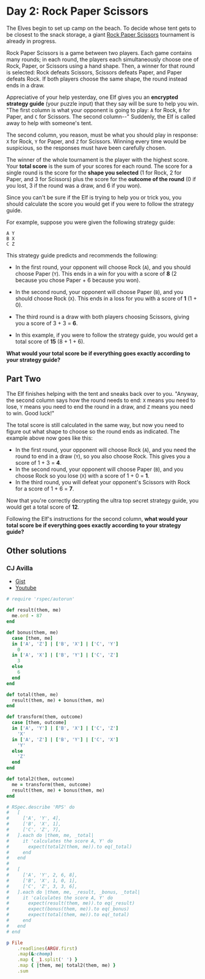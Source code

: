 # Day 2: Rock Paper Scissors

The Elves begin to set up camp on the beach. To decide whose tent gets to be closest to the snack storage, a giant
[Rock Paper Scissors](https://en.wikipedia.org/wiki/Rock_paper_scissors) tournament is already in progress.

Rock Paper Scissors is a game between two players. Each game contains many rounds; in each round, the players each
simultaneously choose one of Rock, Paper, or Scissors using a hand shape. Then, a winner for that round is selected:
Rock defeats Scissors, Scissors defeats Paper, and Paper defeats Rock. If both players choose the same shape, the round
instead ends in a draw.

Appreciative of your help yesterday, one Elf gives you an **encrypted strategy guide** (your puzzle input) that they say
will be sure to help you win. "The first column is what your opponent is going to play: `A` for Rock, `B` for Paper,
and `C` for Scissors. The second column--" Suddenly, the Elf is called away to help with someone's tent.

The second column, you reason, must be what you should play in response: `X` for Rock, `Y` for Paper, and `Z` for
Scissors. Winning every time would be suspicious, so the responses must have been carefully chosen.

The winner of the whole tournament is the player with the highest score. Your **total score** is the sum of your scores
for each round. The score for a single round is the score for the **shape you selected** (1 for Rock, 2 for Paper, and 3
for Scissors) plus the score for the **outcome of the round** (0 if you lost, 3 if the round was a draw, and 6 if you
won).

Since you can't be sure if the Elf is trying to help you or trick you, you should calculate the score you would get if
you were to follow the strategy guide.

For example, suppose you were given the following strategy guide:

```
A Y
B X
C Z
```

This strategy guide predicts and recommends the following:

- In the first round, your opponent will choose Rock (`A`), and you should choose Paper (`Y`). This ends in a win for
  you with a score of **8** (2 because you chose Paper + 6 because you won).
- In the second round, your opponent will choose Paper (`B`), and you should choose Rock (`X`). This ends in a loss for
  you with a score of **1** (1 + 0).
- The third round is a draw with both players choosing Scissors, giving you a score of 3 + 3 = **6**.

- In this example, if you were to follow the strategy guide, you would get a total score of **15** (8 + 1 + 6).

**What would your total score be if everything goes exactly according to your strategy guide?**

## Part Two

The Elf finishes helping with the tent and sneaks back over to you. "Anyway, the second column says how the round needs
to end: `X` means you need to lose, `Y` means you need to end the round in a draw, and `Z` means you need to win. Good
luck!"

The total score is still calculated in the same way, but now you need to figure out what shape to choose so the round
ends as indicated. The example above now goes like this:

- In the first round, your opponent will choose Rock (`A`), and you need the round to end in a draw (`Y`), so you also
  choose Rock. This gives you a score of 1 + 3 = **4**.
- In the second round, your opponent will choose Paper (`B`), and you choose Rock so you lose (`X`) with a score of 1 +
  0 = **1**.
- In the third round, you will defeat your opponent's Scissors with Rock for a score of 1 + 6 = **7**.

Now that you're correctly decrypting the ultra top secret strategy guide, you would get a total score of **12**.

Following the Elf's instructions for the second column, **what would your total score be if everything goes exactly
according to your strategy guide?**

## Other solutions

### CJ Avilla

- [Gist](https://gist.github.com/cjavdev/1c38250a552aecdfa1fb07f11b0c4bd9)
- [Youtube](https://youtu.be/xYk_xxIp0u4)

```ruby
# require 'rspec/autorun'

def result(them, me)
  me.ord - 87
end

def bonus(them, me)
  case [them, me]
  in ['A', 'Z'] | ['B', 'X'] | ['C', 'Y']
    0
  in ['A', 'X'] | ['B', 'Y'] | ['C', 'Z']
    3
  else
    6
  end
end

def total(them, me)
  result(them, me) + bonus(them, me)
end

def transform(them, outcome)
  case [them, outcome]
  in ['A', 'Y'] | ['B', 'X'] | ['C', 'Z']
    'X'
  in ['A', 'Z'] | ['B', 'Y'] | ['C', 'X']
    'Y'
  else
    'Z'
  end
end

def total2(them, outcome)
  me = transform(them, outcome)
  result(them, me) + bonus(them, me)
end

# RSpec.describe 'RPS' do
#   [
#     ['A', 'Y', 4],
#     ['B', 'X', 1],
#     ['C', 'Z', 7],
#   ].each do |them, me, _total|
#     it 'calculates the score A, Y' do
#       expect(total2(them, me)).to eq(_total)
#     end
#   end
#
#   [
#     ['A', 'Y', 2, 6, 8],
#     ['B', 'X', 1, 0, 1],
#     ['C', 'Z', 3, 3, 6],
#   ].each do |them, me, _result, _bonus, _total|
#     it 'calculates the score A, Y' do
#       expect(result(them, me)).to eq(_result)
#       expect(bonus(them, me)).to eq(_bonus)
#       expect(total(them, me)).to eq(_total)
#     end
#   end
# end

p File
    .readlines(ARGV.first)
    .map(&:chomp)
    .map { _1.split(' ') }
    .map { |them, me| total2(them, me) }
    .sum
```
